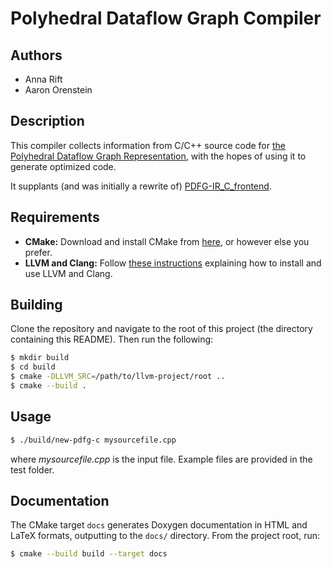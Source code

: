 Polyhedral Dataflow Graph Compiler
==================================


Authors
-------
- Anna Rift
- Aaron Orenstein


Description
-----------
This compiler collects information from C/C++ source code for
[the Polyhedral Dataflow Graph Representation](https://github.com/BoiseState-AdaptLab/PolyhedralDataflowIR),
with the hopes of using it to generate optimized code.

It supplants (and was initially a rewrite of)
[PDFG-IR_C_frontend](https://github.com/BoiseState-AdaptLab/PDFG-IR_C_frontend).


Requirements
------------
- **CMake:** Download and install CMake from [here](https://cmake.org/download/),
or however else you prefer.
- **LLVM and Clang:** Follow [these instructions](https://github.com/BoiseState-AdaptLab/learningClangLLVM)
explaining how to install and use LLVM and Clang.


Building
--------
Clone the repository and navigate to the root of this project (the directory
containing this README). Then run the following:
```bash
$ mkdir build
$ cd build
$ cmake -DLLVM_SRC=/path/to/llvm-project/root ..
$ cmake --build .
```


Usage
-----
```bash
$ ./build/new-pdfg-c mysourcefile.cpp
```
where *mysourcefile.cpp* is the input file.
Example files are provided in the test folder.

Documentation
-------------
The CMake target `docs` generates Doxygen documentation in HTML and LaTeX
formats, outputting to the `docs/` directory. From the project root, run:
```bash
$ cmake --build build --target docs
```

